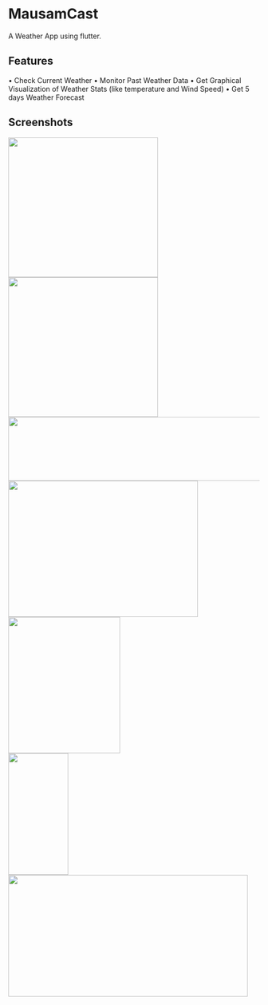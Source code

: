 # MausamCast

A Weather App using flutter.

## Features

•	Check Current Weather
•	Monitor Past Weather Data
•	Get Graphical Visualization of Weather Stats (like temperature and Wind Speed)
•	Get 5 days Weather Forecast

## Screenshots

<img src="https://github.com/Rak002/MausamCast/assets/102357129/4e885f78-3d90-4118-8adc-5f0303fef8a1" width="300" height="280">
<img src="https://github.com/Rak002/MausamCast/assets/102357129/93a8b43c-b8a6-44ce-bbf0-ccbcc2aa8321" width="300" height="280">
<br>
<img src="https://github.com/Rak002/MausamCast/assets/102357129/a9f5373a-903a-4c1c-acf4-166c75bc1579" width="600" height="128">
<br>
<img src="https://github.com/Rak002/MausamCast/assets/102357129/5299c7b4-6fef-4af9-9dde-66d14c2ff28c" width="380" height="273">
<img src="https://github.com/Rak002/MausamCast/assets/102357129/a5dbec82-4e42-4038-9f67-ab3cdeafea5c" width="224" height="273">
<br>
<img src="https://github.com/Rak002/MausamCast/assets/102357129/8d07ce74-5788-4389-8146-fa9d5f9e5691" width="120" height="244">
<img src="https://github.com/Rak002/MausamCast/assets/102357129/46b78404-164d-4f25-aba8-785415b09238" width="480" height="244">
<br>



